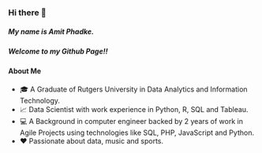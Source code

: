 ### Hi there 👋

##### My name is Amit Phadke.
##### Welcome to my Github Page!! 

#### About Me

- :mortar_board: A Graduate of Rutgers University in Data Analytics and Information Technology. 
- :chart_with_upwards_trend: Data Scientist with work experience in Python, R, SQL and Tableau.
- :computer: A Background in computer engineer backed by 2 years of work in Agile Projects using technologies like SQL, PHP, JavaScript and Python. 
- :hearts: Passionate about data, music and sports. 

